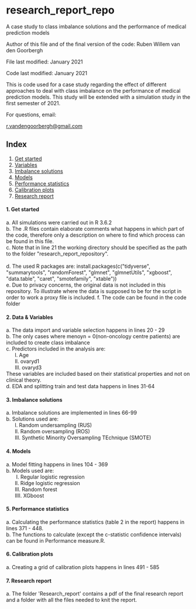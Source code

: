 # research_report_repo
 A case study to class imbalance solutions and the performance of medical prediction models

Author of this file and of the final version of the code: Ruben Willem van den Goorbergh

File last modified: January 2021

Code last modified: January 2021

This is code used for a case study regarding the effect of different approaches to deal with class imbalance on the performance of medical prediction models. This study will be extended with a simulation study in the first semester of 2021.

For questions, email:

r.vandengoorbergh@gmail.com

## Index
1. [Get started](#start)
2. [Variables](#variables)
3. [Imbalance solutions](#imbalance)
4. [Models](#models)
5. [Performance statistics](#performance)
6. [Calibration plots](#calibration)
7. [Research report](#report)

#### 1. Get started <a name="start"></a>
 a. All simulations were carried out in R 3.6.2<br /> 
 b. The .R files contain elaborate comments what happens in which part of the code, therefore only a description on where to find which process can be found in this file. <br />
 c. Note that in line 21 the working directory should be specified as the path to the folder "research_report_repository".<br />  
 d. The used R packages are: install.packages(c("tidyverse", "summarytools", "randomForest", "glmnet", "glmnetUtils", "xgboost", "data.table", "caret", "smotefamily", "xtable")) <br /> 
 e. Due to privacy concerns, the original data is not included in this repository. To illustrate where the data is supposed to be for the script in order to work  a proxy file is included. 
 f. The code can be found in the code folder

#### 2. Data & Variables <a name="variables"></a>
a. The data import and variable selection happens in lines 20 - 29<br />
b. The only cases where menoyn = 0(non-oncology centre patients) are included to create class imbalance<br />
c. Predictors included in the analysis are:<br />
    &nbsp;&nbsp;&nbsp;&nbsp;&nbsp;&nbsp;I. Age<br />
    &nbsp;&nbsp;&nbsp;&nbsp;&nbsp;&nbsp;II. ovaryd1<br />
    &nbsp;&nbsp;&nbsp;&nbsp;&nbsp;&nbsp;III. ovaryd3<br />
 These variables are included based on their statistical properties and not on clinical theory.<br /> 
 d. EDA and splitting train and test data happens in lines 31-64

 #### 3. Imbalance solutions <a name="imbalance"></a>
 a. Imbalance solutions are implemented in lines 66-99<br />
 b. Solutions used are:<br />
   &nbsp;&nbsp;&nbsp;&nbsp;&nbsp;&nbsp;I. Random undersampling (RUS)<br />
   &nbsp;&nbsp;&nbsp;&nbsp;&nbsp;&nbsp;II. Random oversampling (ROS)<br />
   &nbsp;&nbsp;&nbsp;&nbsp;&nbsp;&nbsp;III. Synthetic Minority Oversampling TEchnique (SMOTE)
 
 #### 4. Models <a name="models"></a>
 a. Model fitting happens in lines 104 - 369<br />
 b. Models used are:<br />
  &nbsp;&nbsp;&nbsp;&nbsp;&nbsp;&nbsp; I. Regular logistic regression<br />
  &nbsp;&nbsp;&nbsp;&nbsp;&nbsp;&nbsp;II. Ridge logistic regression<br />
  &nbsp;&nbsp;&nbsp;&nbsp;&nbsp;&nbsp;III. Random forest<br />
  &nbsp;&nbsp;&nbsp;&nbsp;&nbsp;&nbsp;IIII. XGboost
 
 #### 5. Performance statistics <a name="performance"></a>
 a. Calculating the performance statistics (table 2 in the report) happens in lines 371 - 448.<br />
 b. The functions to calculate (except the c-statistic confidence intervals) can be found in Performance measure.R.
 
 #### 6. Calibration plots <a name="calibration"></a>
 a. Creating a grid of calibration plots happens in lines 491 - 585
 
 #### 7. Research report <a name="report"></a>
 a. The folder 'Research_report' contains a pdf of the final research report and a folder with all the files needed to knit the report.
